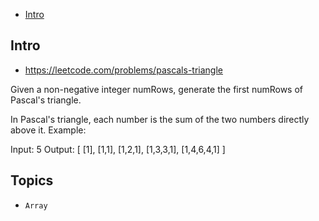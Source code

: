 - [Intro](#intro)

## Intro

- https://leetcode.com/problems/pascals-triangle

Given a non-negative integer numRows, generate the first numRows of Pascal's triangle.

In Pascal's triangle, each number is the sum of the two numbers directly above it.
Example:

Input: 5
Output:
[
     [1],
    [1,1],
   [1,2,1],
  [1,3,3,1],
 [1,4,6,4,1]
]



## Topics

- `Array`



